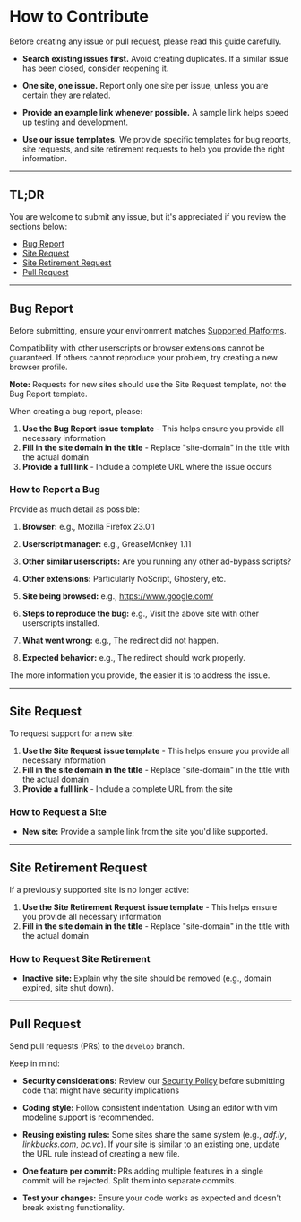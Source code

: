 # How to Contribute

Before creating any issue or pull request, please read this guide carefully.

* **Search existing issues first.**
  Avoid creating duplicates. If a similar issue has been closed, consider reopening it.

* **One site, one issue.**
  Report only one site per issue, unless you are certain they are related.

* **Provide an example link whenever possible.**
  A sample link helps speed up testing and development.

* **Use our issue templates.**
  We provide specific templates for bug reports, site requests, and site retirement requests to help you provide the right information.

---

## TL;DR

You are welcome to submit any issue, but it's appreciated if you review the sections below:

* [Bug Report](#bug-report)
* [Site Request](#site-request)
* [Site Retirement Request](#site-retirement-request)
* [Pull Request](#pull-request)

---

## Bug Report

Before submitting, ensure your environment matches [Supported Platforms](https://github.com/adsbypasser/adsbypasser/wiki/Supported-Platforms).

Compatibility with other userscripts or browser extensions cannot be guaranteed. If others cannot reproduce your problem, try creating a new browser profile.

**Note:** Requests for new sites should use the Site Request template, not the Bug Report template.

When creating a bug report, please:

1. **Use the Bug Report issue template** - This helps ensure you provide all necessary information
2. **Fill in the site domain in the title** - Replace "site-domain" in the title with the actual domain
3. **Provide a full link** - Include a complete URL where the issue occurs

### How to Report a Bug

Provide as much detail as possible:

1. **Browser:**
   e.g., Mozilla Firefox 23.0.1

2. **Userscript manager:**
   e.g., GreaseMonkey 1.11

3. **Other similar userscripts:**
   Are you running any other ad-bypass scripts?

4. **Other extensions:**
   Particularly NoScript, Ghostery, etc.

5. **Site being browsed:**
   e.g., https://www.google.com/

6. **Steps to reproduce the bug:**
   e.g., Visit the above site with other userscripts installed.

7. **What went wrong:**
   e.g., The redirect did not happen.

8. **Expected behavior:**
   e.g., The redirect should work properly.

The more information you provide, the easier it is to address the issue.

---

## Site Request

To request support for a new site:

1. **Use the Site Request issue template** - This helps ensure you provide all necessary information
2. **Fill in the site domain in the title** - Replace "site-domain" in the title with the actual domain
3. **Provide a full link** - Include a complete URL from the site

### How to Request a Site

* **New site:**
  Provide a sample link from the site you'd like supported.

---

## Site Retirement Request

If a previously supported site is no longer active:

1. **Use the Site Retirement Request issue template** - This helps ensure you provide all necessary information
2. **Fill in the site domain in the title** - Replace "site-domain" in the title with the actual domain

### How to Request Site Retirement

* **Inactive site:**
  Explain why the site should be removed (e.g., domain expired, site shut down).

---

## Pull Request

Send pull requests (PRs) to the `develop` branch.

Keep in mind:

* **Security considerations:**
  Review our [Security Policy](../SECURITY.md) before submitting code that might have security implications

* **Coding style:**
  Follow consistent indentation. Using an editor with vim modeline support is recommended.

* **Reusing existing rules:**
  Some sites share the same system (e.g., *adf.ly*, *linkbucks.com*, *bc.vc*).
  If your site is similar to an existing one, update the URL rule instead of creating a new file.

* **One feature per commit:**
  PRs adding multiple features in a single commit will be rejected. Split them into separate commits.

* **Test your changes:**
  Ensure your code works as expected and doesn't break existing functionality.
